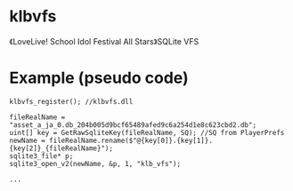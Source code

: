 # klbvfs
《LoveLive! School Idol Festival All Stars》SQLite VFS

# Example (pseudo code)
  ```
  klbvfs_register(); //klbvfs.dll
  
  fileRealName = "asset_a_ja_0.db_204b005d9bcf65489afed9c6a254d1e8c623cbd2.db";
  uint[] key = GetRawSqliteKey(fileRealName, SQ); //SQ from PlayerPrefs
  newName = fileRealName.rename($"@{key[0]}.{key[1]}.{key[2]}_{fileRealName}");
  sqlite3_file* p;
  sqlite3_open_v2(newName, &p, 1, "klb_vfs");
  
  ...
  ```